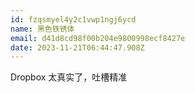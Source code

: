 ```yaml
---
id: fzqsmyel4y2c1vwp1ngj6ycd
name: 黑色铁锈体
email: d41d8cd98f00b204e9800998ecf8427e
date: 2023-11-21T06:44:47.908Z
---
```

Dropbox 太真实了，吐槽精准 
